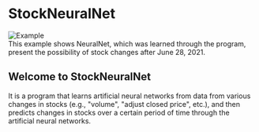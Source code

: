 StockNeuralNet
===============
![Example](https://user-images.githubusercontent.com/59329676/125172435-62d2a400-e17f-11eb-8dd1-2c2f4502e343.gif)   
This example shows NeuralNet, which was learned through the program, present the possibility of stock changes after June 28, 2021.

## Welcome to StockNeuralNet
It is a program that learns artificial neural networks from data from various changes in stocks (e.g., "volume", "adjust closed price", etc.), and then predicts changes in stocks over a certain period of time through the artificial neural networks.
